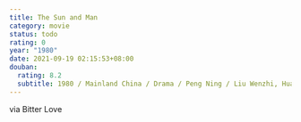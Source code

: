 ```yaml
---
title: The Sun and Man
category: movie
status: todo
rating: 0
year: "1980"
date: 2021-09-19 02:15:53+08:00
douban:
  rating: 8.2
  subtitle: 1980 / Mainland China / Drama / Peng Ning / Liu Wenzhi, Huang Meiying
---
```


via Bitter Love
